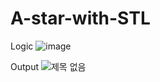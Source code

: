 # A-star-with-STL

Logic
![image](https://user-images.githubusercontent.com/48580174/100091523-09d82900-2e98-11eb-8d44-7e1d3f67c5bc.png)

Output
![제목 없음](https://user-images.githubusercontent.com/48580174/99964302-6c68f080-2dd6-11eb-9565-8ebc490de6da.png)

